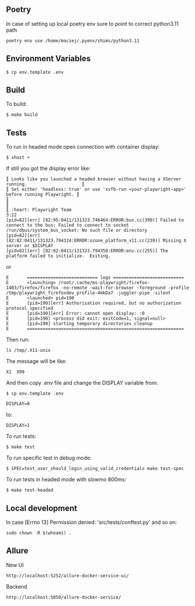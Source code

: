 ## Poetry

In case of setting up local poetry env sure to point to correct python3.11 path
~~~
poetry env use /home/maciej/.pyenv/shims/python3.11
~~~

## Environment Variables

~~~
$ cp env.template .env
~~~

## Build

To build:
~~~
$ make build
~~~

## Tests

To run in headed mode open connection with container display:
~~~
$ xhost +
~~~
If still you got the display error like:
~~~
║ Looks like you launched a headed browser without having a XServer running.                     ║
║ Set either 'headless: true' or use 'xvfb-run <your-playwright-app>' before running Playwright. ║
║                                                                                                ║
║ :heart: Playwright Team
3:22
[pid=82][err] [82:95:0411/131323.746464:ERROR:bus.cc(399)] Failed to connect to the bus: Failed to connect to socket /run/dbus/system_bus_socket: No such file or directory
[pid=82][err] [82:82:0411/131323.794324:ERROR:ozone_platform_x11.cc(239)] Missing X server or $DISPLAY
[pid=82][err] [82:82:0411/131323.794358:ERROR:env.cc(255)] The platform failed to initialize.  Exiting.
~~~
or
~~~
E       =========================== logs ===========================
E       <launching> /root/.cache/ms-playwright/firefox-1403/firefox/firefox -no-remote -wait-for-browser -foreground -profile /tmp/playwright_firefoxdev_profile-4mkDa7 -juggler-pipe -silent
E       <launched> pid=190
E       [pid=190][err] Authorization required, but no authorization protocol specified
E       [pid=190][err] Error: cannot open display: :0
E       [pid=190] <process did exit: exitCode=1, signal=null>
E       [pid=190] starting temporary directories cleanup
E       ============================================================
~~~
Then run:
~~~
ls /tmp/.X11-unix
~~~
The message will be like:
~~~
X1  X99
~~~
And then copy .env file and change the DISPLAY variable from:
```console
$ cp env.template .env
```
~~~
DISPLAY=0
~~~
to:
~~~
DISPLAY=1
~~~

To run tests:
~~~
$ make test
~~~
To run specific test in debug mode:
~~~
$ SPEC=test_user_should_login_using_valid_credentials make test-spec
~~~
To run tests in headed mode with slowmo 800ms:
~~~
$ make test-headed
~~~

## Local development
In case [Errno 13] Permission denied: 'src/tests/conftest.py' and so on:
~~~
sudo chown -R $(whoami) .
~~~

## Allure
New UI
~~~
http://localhost:5252/allure-docker-service-ui/
~~~
Backend
~~~
http://localhost:5050/allure-docker-service/
~~~

